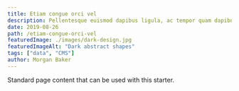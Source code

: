 ```yaml
---
title: Etiam congue orci vel
description: Pellentesque euismod dapibus ligula, ac tempor quam dapibus a. Lorem ipsum dolor sit amet, consectetur adipiscing elit.
date: 2019-08-26
path: /etiam-congue-orci-vel
featuredImage: ./images/dark-design.jpg
featuredImageAlt: "Dark abstract shapes"
tags: ["data", "CMS"]
author: Morgan Baker
---
```


Standard page content that can be used with this starter.
